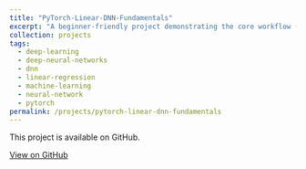 ```yaml
---
title: "PyTorch-Linear-DNN-Fundamentals"
excerpt: "A beginner-friendly project demonstrating the core workflow (data, model, loss, optimization, training) of a deep learning model using PyTorch, applied to the fundamental task of learning a straight line"
collection: projects
tags:
  - deep-learning
  - deep-neural-networks
  - dnn
  - linear-regression
  - machine-learning
  - neural-network
  - pytorch
permalink: /projects/pytorch-linear-dnn-fundamentals
---
```


This project is available on GitHub.

[View on GitHub](https://github.com/rallm/PyTorch-Linear-DNN-Fundamentals)